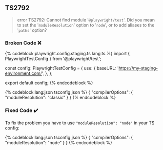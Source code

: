 ## TS2792

> error TS2792: Cannot find module '`@playwright/test`'. Did you mean to set the '`moduleResolution`' option to '`node`', or to add aliases to the '`paths`' option?

### Broken Code ❌

<!-- prettier-ignore-start -->
{% codeblock playwright.config.staging.ts lang:ts %}
import { PlaywrightTestConfig } from '@playwright/test';

const config: PlaywrightTestConfig = {
	use: {
		baseURL: 'https://my-staging-environment.com/',
	},
};

export default config;
{% endcodeblock %}
<!-- prettier-ignore-end -->

<!-- prettier-ignore-start -->
{% codeblock lang:json tsconfig.json %}
{
  "compilerOptions": {
    "moduleResolution": "classic"
  }
}
{% endcodeblock %}
<!-- prettier-ignore-end -->

### Fixed Code ✔️

To fix the problem you have to use `"moduleResolution": "node"` in your TS config:

<!-- prettier-ignore-start -->
{% codeblock lang:json tsconfig.json %}
{
  "compilerOptions": {
    "moduleResolution": "node"
  }
}
{% endcodeblock %}
<!-- prettier-ignore-end -->
